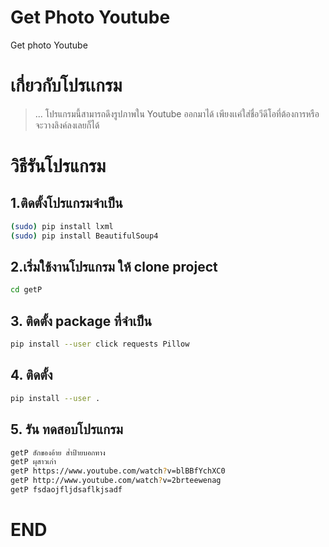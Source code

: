 # Get Photo Youtube

Get photo Youtube

# เกี่ยวกับโปรเเกรม
> ... โปรแกรมนี้สามารถดึงรูปภาพใน Youtube ออกมาได้ เพียงเเค่ใส่ชื่อวีดีโอที่ต้องการหรือจะวางลิงค์ลงเลยก็ได้

# วิธีรันโปรแกรม

## 1.ติดตั้งโปรแกรมจำเป็น
```sh
(sudo) pip install lxml
(sudo) pip install BeautifulSoup4
```
## 2.เริ่มใช้งานโปรแกรม ให้ clone project
```sh
cd getP
```
## 3. ติดตั้ง package ที่จำเป็น
```sh
pip install --user click requests Pillow
```
## 4. ติดตั้ง
```sh
pip install --user .
```
## 5. รัน ทดสอบโปรแกรม
```sh
getP ฮักของอ้าย ส่ำป้ายบอกทาง
getP ผุสาวเก่า
getP https://www.youtube.com/watch?v=blBBfYchXC0
getP http://www.youtube.com/watch?v=2brteewenag
getP fsdaojfljdsaflkjsadf
```

# END 
